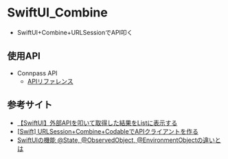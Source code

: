 # SwiftUI_Combine
- SwiftUI+Combine+URLSessionでAPI叩く
## 使用API
- Connpass API
  - [APIリファレンス](https://connpass.com/about/api/)
## 参考サイト
- [【SwiftUI】外部APIを叩いて取得した結果をListに表示する](https://qiita.com/MilanistaDev/items/64dca8c9d5099a19529e)
- [[Swift] URLSession+Combine+CodableでAPIクライアントを作る](https://qiita.com/hcrane/items/4778d7951cd0e1611f5b)
- [SwiftUIの機能 @State, @ObservedObject, @EnvironmentObjectの違いとは](https://www.isoroot.jp/blog/2381/)
